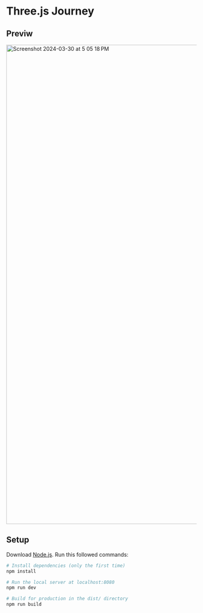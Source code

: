 # Three.js Journey

## Previw  
<img width="1266" alt="Screenshot 2024-03-30 at 5 05 18 PM" src="https://github.com/KishanBapodra/Halloween-House/assets/60054955/7710c364-4e17-4d25-b83e-89c9ec71cd52">

## Setup
Download [Node.js](https://nodejs.org/en/download/).
Run this followed commands:

``` bash
# Install dependencies (only the first time)
npm install

# Run the local server at localhost:8080
npm run dev

# Build for production in the dist/ directory
npm run build
```

